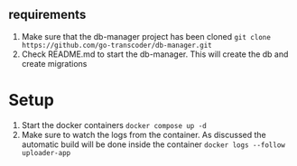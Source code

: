## requirements
1. Make sure that the db-manager project has been cloned `git clone https://github.com/go-transcoder/db-manager.git`
2. Check README.md to start the db-manager. This will create the db and create migrations

# Setup
1. Start the docker containers `docker compose up -d` 
2. Make sure to watch the logs from the container. As discussed the automatic build will be done inside the container `docker logs --follow uploader-app`

